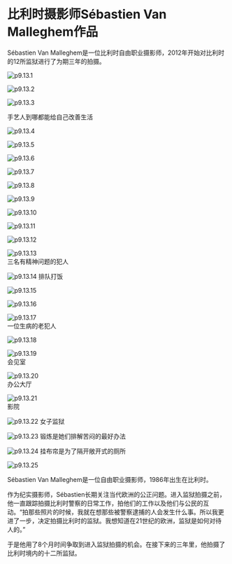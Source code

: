 # 比利时摄影师Sébastien Van Malleghem作品

​Sébastien Van Malleghem是一位比利时自由职业摄影师，2012年开始对比利时的12所监狱进行了为期三年的拍摄。

![p9.13.1](/images/9.13.1.jpg)

![p9.13.2](/images/9.13.2.jpg)

![p9.13.3](/images/9.13.3.jpg)

手艺人到哪都能给自己改善生活

![p9.13.4](/images/9.13.4.jpg)

![p9.13.5](/images/9.13.5.jpg)

![p9.13.6](/images/9.13.6.jpg)

![p9.13.7](/images/9.13.7.jpg)

![p9.13.8](/images/9.13.8.jpg)

![p9.13.9](/images/9.13.9.jpg)

![p9.13.10](/images/9.13.10.jpg)

![p9.13.11](/images/9.13.11.jpg)

![p9.13.12](/images/9.13.12.jpg)

![p9.13.13](/images/9.13.13.jpg)  
三名有精神问题的犯人

![p9.13.14](/images/9.13.14.jpg)
排队打饭

![p9.13.15](/images/9.13.15.jpg)

![p9.13.16](/images/9.13.16.jpg)

![p9.13.17](/images/9.13.17.jpg)  
一位生病的老犯人

![p9.13.18](/images/9.13.18.jpg)

![p9.13.19](/images/9.13.19.jpg)  
会见室

![p9.13.20](/images/9.13.20.jpg)  
办公大厅

![p9.13.21](/images/9.13.21.jpg)  
影院

![p9.13.22](/images/9.13.22.jpg)
女子监狱

![p9.13.23](/images/9.13.23.jpg)
锻炼是她们排解苦闷的最好办法

![p9.13.24](/images/9.13.24.jpg)
挂布帘是为了隔开敞开式的厕所

![p9.13.25](/images/9.13.25.jpg)

Sébastien Van Malleghem是一位自由职业摄影师，1986年出生在比利时。

作为纪实摄影师，Sébastien长期关注当代欧洲的公正问题。进入监狱拍摄之前，他一直跟踪拍摄比利时警察的日常工作，拍他们的工作以及他们与公民的互动。“拍那些照片的时候，我就在想那些被警察逮捕的人会发生什么事。所以我更进了一步，决定拍摄比利时的监狱。我想知道在21世纪的欧洲，监狱是如何对待人的。”

于是他用了8个月时间争取到进入监狱拍摄的机会。在接下来的三年里，他拍摄了比利时境内的十二所监狱。
